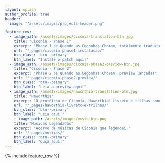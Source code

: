 ```yaml
---
layout: splash
author_profile: true
header:
  image: "/assets/images/projects-header.png"

feature_row:
  - image_path: /assets/images/ciconia-translation-btn.jpg
    title: "Ciconia - Phase 1"
    excerpt: "Phase 1 de Quando as Cegonhas Choram, totalmente traduzida para PT-BR!"
    url: "/_pages/ciconia-phase1-instalacao/"
    btn_class: "btn--primary"
    btn_label: "Instale o patch aqui!"
  - image_path: /assets/images/ciconia-phase2-preview-btn.jpg
    title: "Ciconia - Phase 2"
    excerpt: "Phase 2 de Quando as Cegonhas Choram, preview lançada!"
    url: "/_pages/ciconia-phase2-preview/"
    btn_class: "btn--primary"
    btn_label: "Leia a preview aqui!"
  - image_path: /assets/images/haworthia-translation-btn.jpg
    title: "Haworthia"
    excerpt: "O protótipo de Ciconia, Haworthia! Livreto e trilhas sonoras totalmente traduzidas."
    url: "/_pages/haworthia-livreto-e-trilhas/"
    btn_class: "btn--primary"
    btn_label: "Leia aqui!"
    - image_path: /assets/images/music-btn.png
    title: "Músicas Legendadas"
    excerpt: "Acervo de músicas de Ciconia que legendei."
    url: "/_pages/musicas/"
    btn_class: "btn--primary"
    btn_label: "Ouça aqui!"
---
```


{% include feature_row %}
